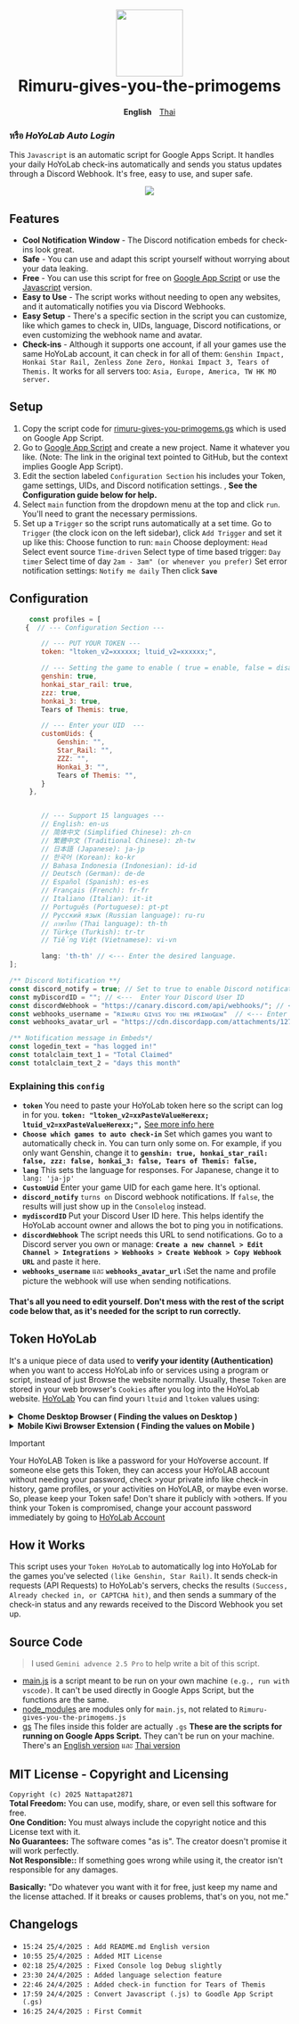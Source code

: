 <h1 align="center">
    <img width="120" height="120"src="asset/logo.png" alt=""><br>
    Rimuru-gives-you-the-primogems
</h1>

<p align= "center">
        <b>English</b>　<a href="/README_TH.md">Thai</a>



### หรือ ***HoYoLab Auto Login***
This `Javascript` is an automatic script for Google Apps Script. It handles your daily HoYoLab check-ins automatically and sends you status updates through a Discord Webhook. It's free, easy to use, and super safe.
<p align="center"><img src="asset/Notification_webhook.png"></p>

 ## Features
 * **Cool Notification Window** - The Discord notification embeds for check-ins look great.
 * **Safe** - You can use and adapt this script yourself without worrying about your data leaking.
 *  **Free** - You can use this script for free on [Google App Script](https://script.google.com/home/start) or use the [Javascript](main.js) version. 
 *  **Easy to Use** - The script works without needing to open any websites, and it automatically notifies you via Discord Webhooks.
 *  **Easy Setup** - There's a specific section in the script you can customize, like which games to check in, UIDs, language, Discord notifications, or even customizing the webhook name and avatar.
 *  **Check-ins** - Although it supports one account, if all your games use the same HoYoLab account, it can check in for all of them: `Genshin Impact, Honkai Star Rail, Zenless Zone Zero, Honkai Impact 3, Tears of Themis.` It works for all servers too: `Asia, Europe, America, TW HK MO server.`

        
## Setup
1. Copy the script code for [rimuru-gives-you-primogems.gs](gs/Rimuru-gives-you-the-primogems.js)  which is used on Google App Script.
2. Go to [Google App Script](https://script.google.com/home/start) and create a new project. Name it whatever you like. (Note: The link in the original text pointed to GitHub, but the context implies Google App Script).
3. Edit the section labeled `Configuration Section` his includes your Token, game settings, UIDs, and Discord notification settings. , **See the Configuration guide below for help.**
4. Select `main` function from the dropdown menu at the top and click `run`. You'll need to grant the necessary permissions.
5. Set up a `Trigger` so the script runs automatically at a set time. Go to `Trigger` (the clock icon on the left sidebar), click `Add Trigger` and set it up like this: Choose function to run: `main` Choose deployment: `Head` Select event source `Time-driven` Select type of time based trigger: `Day timer` Select time of day `2am - 3am" (or whenever you prefer)` Set error notification settings: `Notify me daily`  Then click **`Save`**

## Configuration
```Javascript 
     const profiles = [
    {  // --- Configuration Section ---

        // --- PUT YOUR TOKEN ---
        token: "ltoken_v2=xxxxxx; ltuid_v2=xxxxxx;", 

        // --- Setting the game to enable ( true = enable, false = disable ) ---
        genshin: true,
        honkai_star_rail: true,
        zzz: true,
        honkai_3: true,
        Tears of Themis: true,

        // --- Enter your UID  ---
        customUids: {
            Genshin: "",
            Star_Rail: "",
            ZZZ: "",
            Honkai_3: "",
            Tears of Themis: "",
        }
     },


        // --- Support 15 languages ---
        // English: en-us
        // 简体中文 (Simplified Chinese): zh-cn
        // 繁體中文 (Traditional Chinese): zh-tw
        // 日本語 (Japanese): ja-jp
        // 한국어 (Korean): ko-kr
        // Bahasa Indonesia (Indonesian): id-id
        // Deutsch (German): de-de
        // Español (Spanish): es-es
        // Français (French): fr-fr
        // Italiano (Italian): it-it
        // Português (Portuguese): pt-pt
        // Русский язык (Russian language): ru-ru
        // ภาษาไทย (Thai language): th-th
        // Türkçe (Turkish): tr-tr
        // Tiếng Việt (Vietnamese): vi-vn

        lang: 'th-th' // <--- Enter the desired language.
];

/** Discord Notification **/
const discord_notify = true; // Set to true to enable Discord notifications.
const myDiscordID = ""; // <---  Enter Your Discord User ID 
const discordWebhook = "https://canary.discord.com/api/webhooks/"; // <--- Enter Your Webhook URL
const webhooks_username = "ʀɪᴍᴜʀᴜ ɢɪᴠᴇꜱ ʏᴏᴜ ᴛʜᴇ ᴘʀɪᴍᴏɢᴇᴍ"  // <--- Enter Your Webhooks Username
const webhooks_avatar_url = "https://cdn.discordapp.com/attachments/1276433865375879199/1277718573439127572/image.png?ex=66ce2fa6&is=66ccde26&hm=0e32ea05e2b673c64ae1bfc310bd5e045875a6d5798c768c18f877929922540a&"  // <--- Enter Avatar URL link

/** Notification message in Embeds*/
const logedin_text = "has logged in!"
const totalclaim_text_1 = "Total Claimed"
const totalclaim_text_2 = "days this month"
```
### Explaining this `config` 
*  **`token`** You need to paste your HoYoLab token here so the script can log in for you.   **```token: "ltoken_v2=xxPasteValueHerexx; ltuid_v2=xxPasteValueHerexx;",```** [See more info here](https://github.com/Nattapat2871/Rimuru-gives-you-the-primogems/blob/main/README_TH.md#token-hoyolab)
*  **`Choose which games to auto check-in`** Set which games you want to automatically check in. You can turn only some on. For example, if you only want Genshin, change it to  **```genshin: true, honkai_star_rail: false, zzz: false, honkai_3: false, Tears of Themis: false,```**
*  **`lang`**  This sets the language for responses. For Japanese, change it to  ``` lang: 'ja-jp'```
*  **`CustomUid`** Enter your game UID for each game here. It's optional.
*  **`discord_notify`**  `turns on` Discord webhook notifications. If `false`, the results will just show up in the `Consolelog` instead.
*  **`mydiscordID`** Put your Discord User ID here. This helps identify the HoYoLab account owner and allows the bot to ping you in notifications.
*  **`discordWebhook`** The script needs this URL to send notifications. Go to a Discord server you own or manage: **`Create a new channel > Edit Channel > Integrations > Webhooks > Create Webhook > Copy Webhook URL`** and paste it here.
*  **`webhooks_username`** และ **`webhooks_avatar_url`**  เSet the name and profile picture the webhook will use when sending notifications.
  
#### That's all you need to edit yourself. Don't mess with the rest of the script code below that, as it's needed for the script to run correctly. 


## Token HoYoLab  

  It's a unique piece of data used to **verify your identity (Authentication)** when you want to access HoYoLab info or services using a program or script, instead of just Browse the website normally. Usually, these `Token`  are stored in your web browser's `Cookies` after you log into the HoYoLab website. [HoYoLab](hoyolab.com) You can find yourา `ltuid` and `ltoken` values using:

<details>
<summary><b> Chome Desktop Browser ( Finding the values on Desktop )  </b></summary>
<br>

1. **Go to Web** - You can grab the token from your browser by going to the [official HoYoLab website.](https://www.hoyolab.com)

2. **Login** - Log into the website properly.

3. **Developer tools** - Open Developer Tools. Go to the `3-dot icon` in the top-right corner of browser's app. > `More tools` > `Developer tools` or just press `F12`

4. **Cookies** -  Go to the `Application` tab, then look under `storage` > `cookies` > `https://hoyolab.com/home`  Type `lt` into the `filter` box.

5. **Token** -  You should see`ltoken_v2` ( yellow box in image ) and `ltuid_2 ` ( red box in image ) under the `NAME` column, like in the picture below.

6. **Config** - Copy the `Value` for `ltoken_v2` (any one line) and `ltuid_v2` (any one line) and paste them into the [Config](https://github.com/Nattapat2871/HoyoverseGames-auto-login/blob/main/README_TH.md#configuration) section like this: `token: "ltoken_v2=xxxxxx; ltuid_v2=xxxxxx;", `
   
 <p align="center"><img src="asset/token-pc.png"></p>
</details>

<details>
<summary><b>Mobile Kiwi Browser Extension ( Finding the values on Mobile ) </b></summary>
<br>
    
> **iOS** - There's currently no way to view the `token` on mobile because iOS has limitations and doesn't support apps with `developer tools`

### Andriod : 
#### Since `Chome Moblie` doesn't have  `Developer tools` , you need to use **`Kiwi browser`** and the `Cookie Editor` Extension instead  <br>

* **Kiwi browser** -  It's a web browser for Android based on Chromium (same as Google Chrome). Its main feature is that it `supports most Extensions` from the [Chrome Web Store](https://chromewebstore.google.com/category/extensions) directly on your Android phone.
  
1. **Install Kiwi browser** - You can install  **Kiwi browser**   from the [play Store](https://play.google.com/store/apps/details?id=secure.unblock.unlimited.proxy.snap.hotspot.shield&pcampaignid=web_share)

2. **Extension** - Once downloaded, open the app and go to `More (3 dots)` in the top-right corner  > `Extension` Search for and install the [Cookie-Editor](https://addons.mozilla.org/th/firefox/addon/cookie-editor/) extension And Click `Add to kiwi` > `install`

3. **Go To Web** - After installing the extension, go to the [official HoYoLab website](https://www.hoyolab.com)  and log in completely.

4. **Token** - Click the `More (3 dots)` icon again, And go to `Extension` > `Cookie-Editor` You'll see all the `cookies` for the website. Scroll down to find `ltoken_v2` and `ltuid_v2`

5. **Config** - Copy the `Value` for `ltoken_v2` and `ltuid_v2` and paste them into the [Config](https://github.com/Nattapat2871/HoyoverseGames-auto-login/blob/main/README_TH.md#configuration)  section:  `token: "ltoken_v2=xxxxxx; ltuid_v2=xxxxxx;", `



 
<p align="center"><img src="asset/token-mobile.png"></p>
</details>

> [!IMPORTANT]
>Your HoYoLAB Token is like a password for your HoYoverse account. If someone else gets this Token, they can access your HoYoLAB account without needing your password, check >your private info like check-in history, game profiles, or your activities on HoYoLAB, or maybe even worse. So, please keep your Token safe! Don't share it publicly with >others. If you think your Token is compromised, change your account password immediately by going to [HoYoLab Account](https://account.hoyolab.com)



## How it Works

This script uses your `Token HoYoLab` to automatically log into HoYoLab for the games you've selected `(like Genshin, Star Rail)`. It sends check-in requests (API Requests) to HoYoLab's servers, checks the results `(Success, Already checked in, or CAPTCHA hit)`, and then sends a summary of the check-in status and any rewards received to the Discord Webhook you set up.

## Source Code 
> I used `Gemini advence 2.5 Pro`  to help write a bit of this script.
* [main.js](https://github.com/Nattapat2871/Rimuru-gives-you-the-primogems/blob/main/main.js)  is a script meant to be run on your own machine `(e.g., run with vscode)`.  It can't be used directly in Google Apps Script, but the functions are the same.
* [node_modules](node_modules) are modules only for `main.js`, not related to `Rimuru-gives-you-the-primogems.js`
* [gs](https://github.com/Nattapat2871/Rimuru-gives-you-the-primogems/tree/main/gs) The files inside this folder are actually `.gs` **These are the scripts for running on Google Apps Script.** They can't be run on your machine. There's an [English version](gs/Rimuru-gives-you-the-primogems.js) และ [Thai version](gs/Thai_Rimuru-gives-you-the-primogems.js)

## MIT License - Copyright and Licensing

`Copyright (c) 2025 Nattapat2871` <br>
**Total Freedom:** You can use, modify, share, or even sell this software for free. <br>
**One Condition:** You must always include the copyright notice and this License text with it. <br>
**No Guarantees:** The software comes "as is". The creator doesn't promise it will work perfectly. <br>
**Not Responsible::** If something goes wrong while using it, the creator isn't responsible for any damages.

**Basically:** "Do whatever you want with it for free, just keep my name and the license attached. If it breaks or causes problems, that's on you, not me."





## Changelogs

* `15:24 25/4/2025 : Add README.md English version`
* `10:55 25/4/2025 : Added MIT License`
* `02:18 25/4/2025 : Fixed Console log Debug slightly`
* `23:30 24/4/2025 : Added language selection feature`
* `22:46 24/4/2025 : Added check-in function for Tears of Themis`
* `17:59 24/4/2025 : Convert Javascript (.js) to Goodle App Script (.gs)` 
* `16:25 24/4/2025 : First Commit`
        


